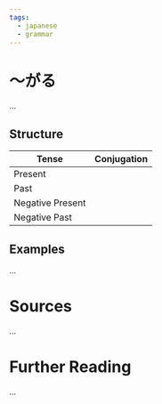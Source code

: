 ```yaml
---
tags:
  - japanese
  - grammar
---
```

# ～がる
...

## Structure
| Tense            | Conjugation         |
| ---------------- | ------------------- |
| Present          |                     |
| Past             |                     |
| Negative Present |                     |
| Negative Past    |                     |

## Examples
...

# Sources
...

# Further Reading
...